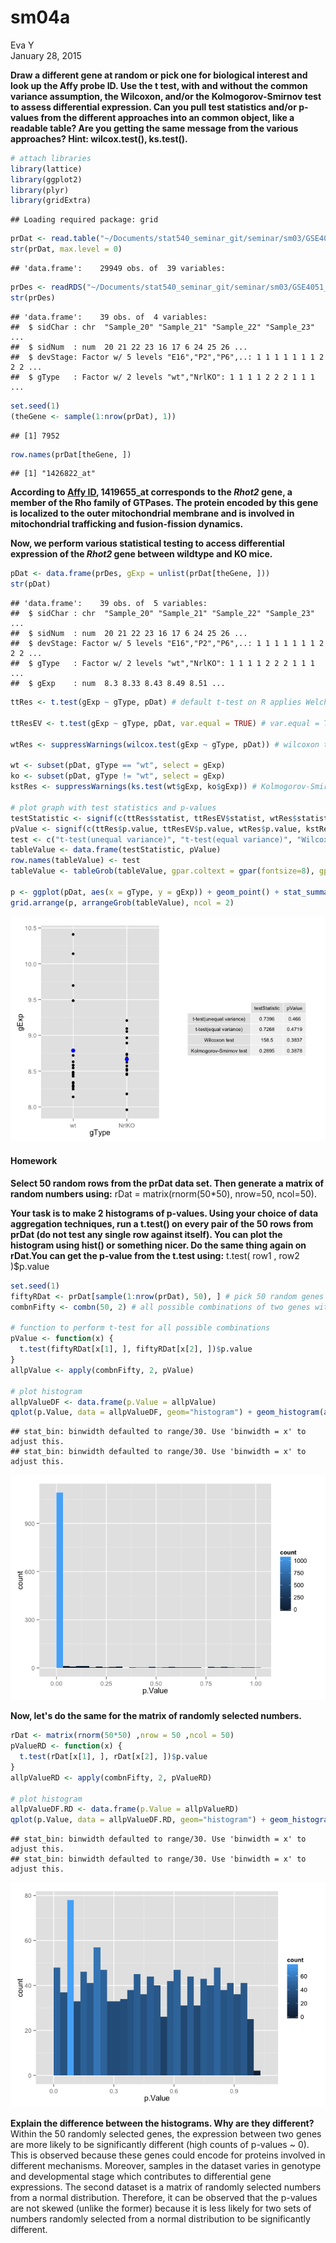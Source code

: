 # sm04a
Eva Y  
January 28, 2015  

**Draw a different gene at random or pick one for biological interest and look up the Affy probe ID. Use the t test, with and without the common variance assumption, the Wilcoxon, and/or the Kolmogorov-Smirnov test to assess differential expression. Can you pull test statistics and/or p-values from the different approaches into an common object, like a readable table? Are you getting the same message from the various approaches? Hint: wilcox.test(), ks.test().**


```r
# attach libraries
library(lattice)
library(ggplot2)
library(plyr)
library(gridExtra)
```

```
## Loading required package: grid
```

```r
prDat <- read.table("~/Documents/stat540_seminar_git/seminar/sm03/GSE4051_data.tsv")
str(prDat, max.level = 0)
```

```
## 'data.frame':	29949 obs. of  39 variables:
```

```r
prDes <- readRDS("~/Documents/stat540_seminar_git/seminar/sm03/GSE4051_design.rds")
str(prDes)
```

```
## 'data.frame':	39 obs. of  4 variables:
##  $ sidChar : chr  "Sample_20" "Sample_21" "Sample_22" "Sample_23" ...
##  $ sidNum  : num  20 21 22 23 16 17 6 24 25 26 ...
##  $ devStage: Factor w/ 5 levels "E16","P2","P6",..: 1 1 1 1 1 1 1 2 2 2 ...
##  $ gType   : Factor w/ 2 levels "wt","NrlKO": 1 1 1 1 2 2 2 1 1 1 ...
```

```r
set.seed(1)
(theGene <- sample(1:nrow(prDat), 1))
```

```
## [1] 7952
```

```r
row.names(prDat[theGene, ])
```

```
## [1] "1426822_at"
```

**According to [Affy ID](http://www.augenlichtlab.com/data/Platform_and_annotation.txt), 1419655_at corresponds to the *Rhot2* gene, a member of the Rho family of GTPases. The protein encoded by this gene is localized to the outer mitochondrial membrane and is involved in mitochondrial trafficking and fusion-fission dynamics.**

**Now, we perform various statistical testing to access differential expression of the *Rhot2* gene between wildtype and KO mice.**


```r
pDat <- data.frame(prDes, gExp = unlist(prDat[theGene, ]))
str(pDat)
```

```
## 'data.frame':	39 obs. of  5 variables:
##  $ sidChar : chr  "Sample_20" "Sample_21" "Sample_22" "Sample_23" ...
##  $ sidNum  : num  20 21 22 23 16 17 6 24 25 26 ...
##  $ devStage: Factor w/ 5 levels "E16","P2","P6",..: 1 1 1 1 1 1 1 2 2 2 ...
##  $ gType   : Factor w/ 2 levels "wt","NrlKO": 1 1 1 1 2 2 2 1 1 1 ...
##  $ gExp    : num  8.3 8.33 8.43 8.49 8.51 ...
```

```r
ttRes <- t.test(gExp ~ gType, pDat) # default t-test on R applies Welch's modification (adjust df) to assume unequal variance

ttResEV <- t.test(gExp ~ gType, pDat, var.equal = TRUE) # var.equal = TRUE, specifies equal variances and a pooled variance estimate

wtRes <- suppressWarnings(wilcox.test(gExp ~ gType, pDat)) # wilcoxon test

wt <- subset(pDat, gType == "wt", select = gExp)
ko <- subset(pDat, gType != "wt", select = gExp)
kstRes <- suppressWarnings(ks.test(wt$gExp, ko$gExp)) # Kolmogorov-Smirnov test

# plot graph with test statistics and p-values
testStatistic <- signif(c(ttRes$statist, ttResEV$statist, wtRes$statist, kstRes$statist), digits = 4)
pValue <- signif(c(ttRes$p.value, ttResEV$p.value, wtRes$p.value, kstRes$p.value), digits = 4)
test <- c("t-test(unequal variance)", "t-test(equal variance)", "Wilcoxon test", "Kolmogorov-Smirnov test")
tableValue <- data.frame(testStatistic, pValue)
row.names(tableValue) <- test
tableValue <- tableGrob(tableValue, gpar.coltext = gpar(fontsize=8), gpar.coretext = gpar(fontsize=8), gpar.rowtext = gpar(fontsize=8))

p <- ggplot(pDat, aes(x = gType, y = gExp)) + geom_point() + stat_summary(fun.y = mean, geom = "point", size = 3, color = "blue")
grid.arrange(p, arrangeGrob(tableValue), ncol = 2)
```

![](sm04a_files/figure-html/unnamed-chunk-2-1.png) 


#### Homework
**Select 50 random rows from the prDat data set. Then generate a matrix of random numbers using:** 
rDat = matrix(rnorm(50*50), nrow=50, ncol=50).

**Your task is to make 2 histograms of p-values. Using your choice of data aggregation techniques, run a t.test() on every pair of the 50 rows from prDat (do not test any single row against itself). You can plot the histogram using hist() or something nicer. Do the same thing again on rDat.You can get the p-value from the t.test using:**
t.test( row1 , row2 )$p.value


```r
set.seed(1)
fiftyRDat <- prDat[sample(1:nrow(prDat), 50), ] # pick 50 random genes
combnFifty <- combn(50, 2) # all possible combinations of two genes without repeats for the 50 randomly selected genes

# function to perform t-test for all possible combinations
pValue <- function(x) {
  t.test(fiftyRDat[x[1], ], fiftyRDat[x[2], ])$p.value
} 
allpValue <- apply(combnFifty, 2, pValue)

# plot histogram
allpValueDF <- data.frame(p.Value = allpValue)
qplot(p.Value, data = allpValueDF, geom="histogram") + geom_histogram(aes(fill = ..count..))
```

```
## stat_bin: binwidth defaulted to range/30. Use 'binwidth = x' to adjust this.
## stat_bin: binwidth defaulted to range/30. Use 'binwidth = x' to adjust this.
```

![](sm04a_files/figure-html/unnamed-chunk-3-1.png) 

**Now, let's do the same for the matrix of randomly selected numbers.**

```r
rDat <- matrix(rnorm(50*50) ,nrow = 50 ,ncol = 50)
pValueRD <- function(x) {
  t.test(rDat[x[1], ], rDat[x[2], ])$p.value
}
allpValueRD <- apply(combnFifty, 2, pValueRD)

# plot histogram
allpValueDF.RD <- data.frame(p.Value = allpValueRD)
qplot(p.Value, data = allpValueDF.RD, geom="histogram") + geom_histogram(aes(fill = ..count..))
```

```
## stat_bin: binwidth defaulted to range/30. Use 'binwidth = x' to adjust this.
## stat_bin: binwidth defaulted to range/30. Use 'binwidth = x' to adjust this.
```

![](sm04a_files/figure-html/unnamed-chunk-4-1.png) 

**Explain the difference between the histograms. Why are they different?**
Within the 50 randomly selected genes, the expression between two genes are more likely to be significantly different (high counts of p-values ~ 0). This is observed because these genes could encode for proteins involved in different mechanisms. Moreover, samples in the dataset varies in genotype and developmental stage which contributes to differential gene expressions. The second dataset is a matrix of randomly selected numbers from a normal distribution. Therefore, it can be observed that the p-values are not skewed (unlike the former) because it is less likely for two sets of numbers randomly selected from a normal distribution to be significantly different.
